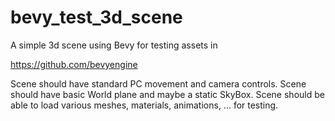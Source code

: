 # bevy_test_3d_scene
A simple 3d scene using Bevy for testing assets in

https://github.com/bevyengine

Scene should have standard PC movement and camera controls.
Scene should have basic World plane and maybe a static SkyBox.
Scene should be able to load various meshes, materials, animations, ... for testing.
